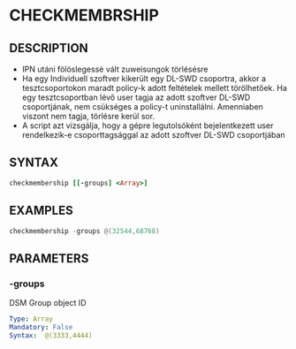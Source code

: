 # CHECKMEMBRSHIP

## DESCRIPTION
+ IPN utáni fölöslegessé vált zuweisungok törlésésre 
+ Ha egy Individuell szoftver kikerült egy DL-SWD csoportra, akkor a tesztcsoportokon maradt policy-k adott feltételek mellett törölhetőek. Ha egy tesztcsoportban lévő user tagja az adott szoftver DL-SWD csoportjának, nem csükséges a policy-t uninstallálni. Amenniaben viszont nem tagja, törlésre kerül sor. 
+ A script azt vizsgálja, hogy a gépre legutolsóként bejelentkezett user rendelkezik-e csoporttagsággal az adott szoftver DL-SWD csoportjában

## SYNTAX

```ruby
checkmembership [[-groups] <Array>]
```

## EXAMPLES

```powershell
checkmembership -groups @(32544,68768)

```

## PARAMETERS

### -groups
DSM Group object ID 

```yaml
Type: Array
Mandatory: False
Syntax:  @(3333,4444)
```
